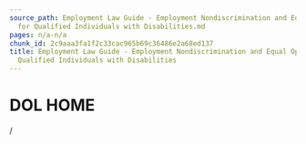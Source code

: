 ```yaml
---
source_path: Employment Law Guide - Employment Nondiscrimination and Equal Opportunity
  for Qualified Individuals with Disabilities.md
pages: n/a-n/a
chunk_id: 2c9aaa3fa1f2c33cac965b69c36486e2a68ed137
title: Employment Law Guide - Employment Nondiscrimination and Equal Opportunity for
  Qualified Individuals with Disabilities
---
```

# DOL HOME

/
